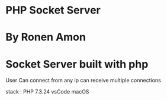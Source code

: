 # PHP Socket Server
# By Ronen Amon
# Socket Server built with php 
User Can connect from any ip
can receive multiple connections

stack :
PHP 7.3.24
vsCode
macOS

